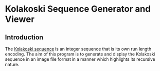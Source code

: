 # Kolakoski Sequence Generator and Viewer

## Introduction

The [Kolakoski sequence](https://en.wikipedia.org/wiki/Kolakoski_sequence) is an integer sequence that is its own run length encoding.
The aim of this program is to generate and display the Kolakoski sequence in an image file format in a manner which highlights its recursive nature.